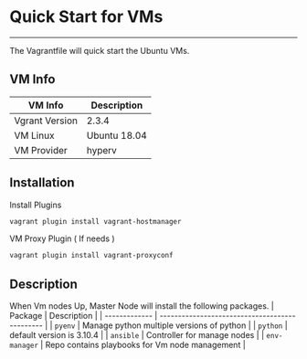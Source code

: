 # Quick Start for VMs
---
The Vagrantfile will quick start the Ubuntu VMs.
## VM Info
| VM Info        | Description  |
| -------------- | ------------ |
| Vgrant Version | 2.3.4        |
| VM Linux       | Ubuntu 18.04 |
| VM Provider    | hyperv       |
## Installation
Install Plugins
```bash
vagrant plugin install vagrant-hostmanager
```

VM Proxy Plugin ( If needs )
```bash
vagrant plugin install vagrant-proxyconf
```

## Description
When Vm nodes Up, Master Node will install the following packages.
| Package       | Description                                    |
| ------------- | ---------------------------------------------- |
| `pyenv`       | Manage python multiple versions of python      |
| `python`      | default version is 3.10.4                      |
| `ansible`     | Controller for manage nodes                    |
| `env-manager` | Repo contains playbooks for Vm node management |
